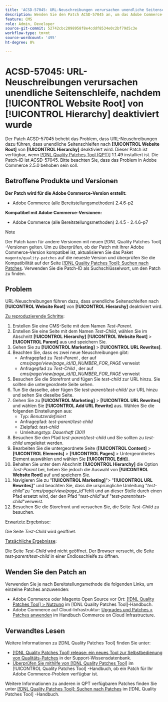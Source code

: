 ```yaml
---
title: 'ACSD-57045: URL-Neuschreibungen verursachen unendliche Seitenschleifen, nachdem [!UICONTROL Website Root] von [!UICONTROL Hierarchy] deaktiviert wurde.'
description: Wenden Sie den Patch ACSD-57045 an, um das Adobe Commerce-Problem zu beheben, bei dem URL-Neuschreibungen zu unendlichen Seitenschleifen führen, nachdem [!UICONTROL Website Root] von [!UICONTROL Hierarchy] deaktiviert wurde.
feature: CMS
role: Admin, Developer
source-git-commit: 52742cbc2098958f8e4cddf8534e0c2bf79d5c3e
workflow-type: tm+mt
source-wordcount: '495'
ht-degree: 0%

---
```



# ACSD-57045: URL-Neuschreibungen verursachen unendliche Seitenschleife, nachdem [!UICONTROL Website Root] von [!UICONTROL Hierarchy] deaktiviert wurde

Der Patch ACSD-57045 behebt das Problem, dass URL-Neuschreibungen dazu führen, dass unendliche Seitenschleifen nach **[!UICONTROL Website Root]** von **[!UICONTROL Hierarchy]** deaktiviert wird. Dieser Patch ist verfügbar, wenn [[!DNL Quality Patches Tool (QPT)]](https://experienceleague.adobe.com/en/docs/commerce-knowledge-base/kb/announcements/commerce-announcements/magento-quality-patches-released-new-tool-to-self-serve-quality-patches) 1.1.49 installiert ist. Die Patch-ID ist ACSD-57045. Bitte beachten Sie, dass das Problem in Adobe Commerce 2.5.0 behoben sein soll.

## Betroffene Produkte und Versionen

**Der Patch wird für die Adobe Commerce-Version erstellt:**

* Adobe Commerce (alle Bereitstellungsmethoden) 2.4.6-p2

**Kompatibel mit Adobe Commerce-Versionen:**

* Adobe Commerce (alle Bereitstellungsmethoden) 2.4.5 - 2.4.6-p7

>[!NOTE]
>
>Der Patch kann für andere Versionen mit neuen [!DNL Quality Patches Tool] -Versionen gelten. Um zu überprüfen, ob der Patch mit Ihrer Adobe Commerce-Version kompatibel ist, aktualisieren Sie das Paket `magento/quality-patches` auf die neueste Version und überprüfen Sie die Kompatibilität auf der Seite [[!DNL Quality Patches Tool]: Suchen nach Patches](https://experienceleague.adobe.com/tools/commerce-quality-patches/index.html). Verwenden Sie die Patch-ID als Suchschlüsselwort, um den Patch zu finden.

## Problem

URL-Neuschreibungen führen dazu, dass unendliche Seitenschleifen nach **[!UICONTROL Website Root]** von **[!UICONTROL Hierarchy]** deaktiviert wird.

<u>Zu reproduzierende Schritte</u>:

1. Erstellen Sie eine CMS-Seite mit dem Namen *Test-Parent*.
1. Erstellen Sie eine Seite mit dem Namen *Test-Child*, wählen Sie im Abschnitt **[!UICONTROL Hierarchy]** **[!UICONTROL Website Root]** > **[!UICONTROL Parent]** aus und speichern Sie.
1. Gehen Sie zu **[!UICONTROL Marketing]** > **[!UICONTROL URL Rewrites]**.
1. Beachten Sie, dass es zwei neue Neuschreibungen gibt:
   * Anfragepfad zu *Test-Parent* , der auf *cms/page/view/page_id/ID_NUMBER_FOR_PAGE* verweist
   * Anfragepfad zu *Test-Child* , der auf *cms/page/view/page_id/ID_NUMBER_FOR_PAGE* verweist
1. Besuchen Sie die Storefront und fügen Sie *test-child* zur URL hinzu. Sie sollten die untergeordnete Seite sehen.
1. Tun Sie dasselbe, aber fügen Sie *test-parent/test-child/* zur URL hinzu und sehen Sie dieselbe Seite.
1. Gehen Sie zu **[!UICONTROL Marketing]** > **[!UICONTROL URL Rewrites]** und wählen Sie **[!UICONTROL Add URL Rewrite]** aus. Wählen Sie die folgenden Einstellungen aus:
   * Typ: *Benutzerdefiniert*
   * Anfragepfad: *test-parent/test-child*
   * Zielpfad: *test-child*
   * Umleitungstyp: *Dauerhaft (301)*
1. Besuchen Sie den Pfad *test-parent/test-child* und Sie sollten zu *test-child* umgeleitet werden.
1. Bearbeiten Sie die untergeordnete Seite (**[!UICONTROL Content]** > **[!UICONTROL Elements]** > **[!UICONTROL Pages]** > Untergeordnetes Element auswählen und wählen Sie **[!UICONTROL Edit]**).
1. Behalten Sie unter dem Abschnitt **[!UICONTROL Hierarchy]** die Option *Test-Parent* bei, heben Sie jedoch die Auswahl von **[!UICONTROL Website Root]** auf und speichern Sie.
1. Navigieren Sie zu &quot;**[!UICONTROL Marketing]**&quot;> &quot;**[!UICONTROL URL Rewrites]**&quot; und beachten Sie, dass die ursprüngliche Umleitung &quot;*test-child*&quot;zu &quot;*cms/page/view/page_id*&quot;fehlt und an dieser Stelle durch einen Pfad ersetzt wird, der den Pfad &quot;*test-child*&quot;auf &quot;*test-parent/test-child*&quot;verweist.
1. Besuchen Sie die Storefront und versuchen Sie, die Seite *Test-Child* zu besuchen.

<u>Erwartete Ergebnisse</u>:

Die Seite *Test-Child* wird geöffnet.

<u>Tatsächliche Ergebnisse</u>:

Die Seite *Test-Child* wird nicht geöffnet. Der Browser versucht, die Seite *test-parent/test-child* in einer Endlosschleife zu öffnen.

## Wenden Sie den Patch an

Verwenden Sie je nach Bereitstellungsmethode die folgenden Links, um einzelne Patches anzuwenden:

* Adobe Commerce oder Magento Open Source vor Ort: [[!DNL Quality Patches Tool] > Nutzung](https://experienceleague.adobe.com/docs/commerce-operations/tools/quality-patches-tool/usage.html) im [!DNL Quality Patches Tool]-Handbuch.
* Adobe Commerce auf Cloud-Infrastruktur: [Upgrades und Patches > Patches anwenden](https://experienceleague.adobe.com/docs/commerce-cloud-service/user-guide/develop/upgrade/apply-patches.html) im Handbuch Commerce on Cloud Infrastructure.

## Verwandtes Lesen

Weitere Informationen zu [!DNL Quality Patches Tool] finden Sie unter:

* [[!DNL Quality Patches Tool] release: ein neues Tool zur Selbstbedienung von Qualitäts-Patches](https://experienceleague.adobe.com/en/docs/commerce-knowledge-base/kb/announcements/commerce-announcements/magento-quality-patches-released-new-tool-to-self-serve-quality-patches) in der Support-Wissensdatenbank.
* [Überprüfen Sie mithilfe von  [!DNL Quality Patches Tool]](/help/tools/quality-patches-tool/patches-available-in-qpt/check-patch-for-magento-issue-with-magento-quality-patches.md) im [!UICONTROL Quality Patches Tool] -Handbuch, ob ein Patch für Ihr Adobe Commerce-Problem verfügbar ist.


Weitere Informationen zu anderen in QPT verfügbaren Patches finden Sie unter [[!DNL Quality Patches Tool]: Suchen nach Patches](https://experienceleague.adobe.com/tools/commerce-quality-patches/index.html) im [!DNL Quality Patches Tool] -Handbuch.
